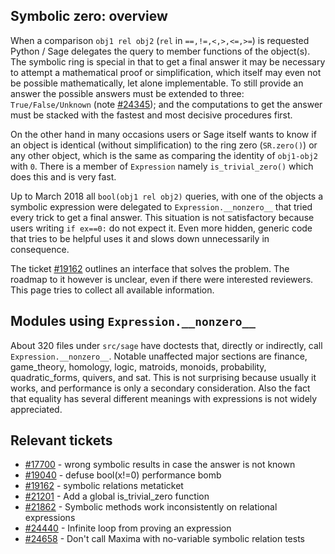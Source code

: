 ## Symbolic zero: overview

When a comparison `obj1 rel obj2` (`rel` in `==,!=,<,>,<=,>=`) is requested Python / Sage delegates the query to member functions of the object(s). The symbolic ring is special in that to get a final answer it may be necessary to attempt a mathematical proof or simplification, which itself may even not be possible mathematically, let alone implementable. To still provide an answer the possible answers must be extended to three: `True/False/Unknown` (note [#24345](https://trac.sagemath.org/ticket/24345)); and the computations to get the answer must be stacked with the fastest and most decisive procedures first.

On the other hand in many occasions users or Sage itself wants to know if an object is identical (without simplification) to the ring zero (`SR.zero()`) or any other object, which is the same as comparing the identity of `obj1-obj2` with `0`. There is a member of `Expression` namely `is_trivial_zero()` which does this and is very fast.

Up to March 2018 all `bool(obj1 rel obj2)` queries, with one of the objects a symbolic expression were delegated to `Expression.__nonzero__` that tried every trick to get a final answer. This situation is not satisfactory because users writing `if ex==0:` do not expect it. Even more hidden, generic code that tries to be helpful uses it and slows down unnecessarily in consequence.

The ticket [#19162](https://trac.sagemath.org/ticket/19162) outlines an interface that solves the problem. The roadmap to it however is unclear, even if there were interested reviewers. This page tries to collect all available information.

## Modules using `Expression.__nonzero__`

About 320 files under `src/sage` have doctests that, directly or indirectly, call `Expression.__nonzero__`. Notable unaffected major sections are finance, game_theory, homology, logic, matroids, monoids, probability, quadratic_forms, quivers, and sat. This is not surprising because usually it works, and performance is only a secondary consideration. Also the fact that equality has several different meanings with expressions is not widely appreciated.

## Relevant tickets

* [#17700](https://trac.sagemath.org/ticket/17700) - wrong symbolic results in case the answer is not known
* [#19040](https://trac.sagemath.org/ticket/19040) - defuse bool(x!=0) performance bomb
* [#19162](https://trac.sagemath.org/ticket/19162) - symbolic relations metaticket
* [#21201](https://trac.sagemath.org/ticket/21201) - Add a global is_trivial_zero function
* [#21862](https://trac.sagemath.org/ticket/21862) - Symbolic methods work inconsistently on relational expressions
* [#24440](https://trac.sagemath.org/ticket/24440) - Infinite loop from proving an expression
* [#24658](https://trac.sagemath.org/ticket/24658) - Don't call Maxima with no-variable symbolic relation tests

